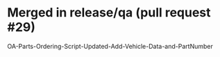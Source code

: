 # Merged in release/qa (pull request #29)

OA-Parts-Ordering-Script-Updated-Add-Vehicle-Data-and-PartNumber
